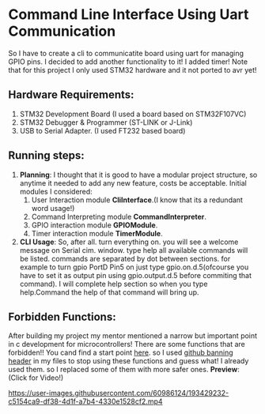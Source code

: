 # Command Line Interface Using Uart Communication
So I have to create a cli to communicatite board using uart for managing GPIO pins.
I decided to add another functionality to it! I added timer!
Note that for this project I only used STM32 hardware and it not ported to avr yet!

## Hardware Requirements:
1. STM32 Development Board (I used a board based on STM32F107VC)
2. STM32 Debugger & Programmer (ST-LINK or J-Link)
3. USB to Serial Adapter. (I used FT232 based board)

## Running steps:
1. **Planning**:
    I thought that it is good to have a modular project structure, so anytime it needed to add any new feature, costs be acceptable.
    Initial modules I considered:
    1. User Interaction module **CliInterface**.(I know that its a redundant word usage!)
    2. Command Interpreting module **CommandInterpreter**.
    3. GPIO interaction module **GPIOModule**.
    4. Timer interaction module **TimerModule**.
2. **CLI Usage**:
   So, after all. turn everything on. you will see a welcome message on Serial cim. window. type help all available commands will be listed.
   commands are separated by dot between sections. for example to turn gpio PortD Pin5 on just type gpio.on.d.5(ofcourse you have to set it as output pin using gpio.output.d.5 before commiting that command).
   I will complete help section so when you type help.Command the help of that command will bring up.

## Forbidden Functions:
After building my project my mentor mentioned a narrow but important point in c development for microcontrollers! There are some functions that are forbidden!!
You cand find a start point [here](https://wiki.openstack.org/wiki/StarlingX/Security/Banned_C_Functions). so I used [github banning header](https://github.com/git/git/blob/master/banned.h) in my files to stop using these functions and guess what! I already used them. so I replaced some of them with more safer ones.
**Preview**: (Click for Video!)

https://user-images.githubusercontent.com/60986124/193429232-c5154ca9-df38-4d1f-a7b4-4330e1528cf2.mp4

